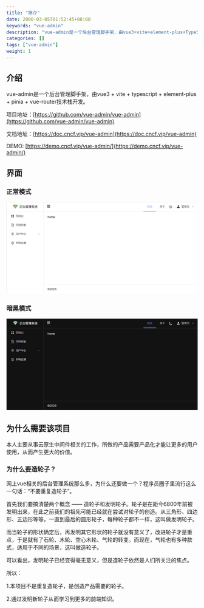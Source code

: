 ```yaml
---
title: "简介"
date: 2000-03-05T01:52:45+08:00
keywords: "vue-admin"
description: "vue-admin是一个后台管理脚手架，由vue3+vite+element-plus+TypeScript技术栈开发。"
categories: []
tags: ["vue-admin"]
weight: 1
---
```

## 介绍
vue-admin是一个后台管理脚手架，由vue3 + vite + typescript + element-plus + pinia + vue-router技术栈开发。

项目地址：[https://github.com/vue-admin/vue-admin](https://github.com/vue-admin/vue-admin)

文档地址：[https://doc.cncf.vip/vue-admin](https://doc.cncf.vip/vue-admin)

DEMO: [https://demo.cncf.vip/vue-admin/](https://demo.cncf.vip/vue-admin/)

## 界面
### 正常模式
![正常模式](vue-admin.png)
### 暗黑模式
![暗黑模式](vue-admin-dark.png)

## 为什么需要该项目
本人主要从事云原生中间件相关的工作，所做的产品需要产品化才能让更多的用户使用，从而产生更大的价值。
### 为什么要造轮子？
网上vue相关的后台管理系统那么多，为什么还要做一个？程序员圈子里流行这么一句话：“不要重复造轮子”。

首先我们要搞清楚两个概念 —— 造轮子和发明轮子。轮子是在距今6800年前被发明出来，在此之前我们的祖先可能已经就在尝试对轮子的创造。从三角形、四边形、五边形等等，一直到最后的圆形轮子，每种轮子都不一样，这叫做发明轮子。

而当轮子的形状确定后，再发明其它形状的轮子就没有意义了，改进轮子才是重点，于是就有了石轮、木轮、空心木轮、气轮的转变。而现在，气轮也有多种款式，适用于不同的场景，这叫做造轮子。

可以看出，发明轮子已经变得毫无意义，但是造轮子依然是人们所关注的焦点。

所以：

1.本项目不是重复造轮子，是创造产品需要的轮子。

2.通过发明新轮子从而学习到更多的前端知识。
